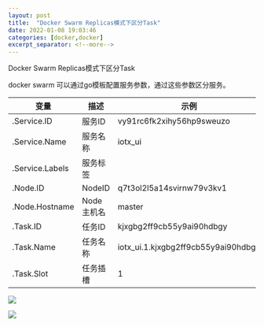 ```yaml
---
layout: post
title:  "Docker Swarm Replicas模式下区分Task"
date: 2022-01-08 19:03:46
categories: [docker,docker]
excerpt_separator: <!--more-->
---
```

Docker Swarm Replicas模式下区分Task
<!--more-->

docker swarm 可以通过go模板配置服务参数，通过这些参数区分服务。

|变量|描述|示例|
|---|---|---|
|.Service.ID|服务ID|vy91rc6fk2xihy56hp9sweuzo|
|.Service.Name|服务名称|iotx_ui|
|.Service.Labels|服务标签| |
|.Node.ID|NodeID|q7t3ol2l5a14svirnw79v3kv1|
|.Node.Hostname|Node主机名|master|
|.Task.ID|任务ID|kjxgbg2ff9cb55y9ai90hdbgy|
|.Task.Name|任务名称|iotx_ui.1.kjxgbg2ff9cb55y9ai90hdbgy|
|.Task.Slot|任务插槽|1|

![](/images/Screenshot_20220108_190535.png)

![](/images/Screenshot_20220108_191235.png)